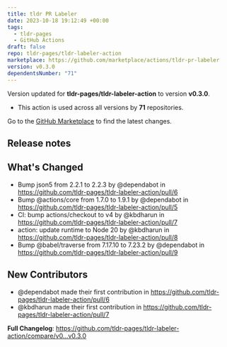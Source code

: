 ```yaml
---
title: tldr PR Labeler
date: 2023-10-18 19:12:49 +00:00
tags:
  - tldr-pages
  - GitHub Actions
draft: false
repo: tldr-pages/tldr-labeler-action
marketplace: https://github.com/marketplace/actions/tldr-pr-labeler
version: v0.3.0
dependentsNumber: "71"
---
```



Version updated for **tldr-pages/tldr-labeler-action** to version **v0.3.0**.
- This action is used across all versions by **71** repositories.

Go to the [GitHub Marketplace](https://github.com/marketplace/actions/tldr-pr-labeler) to find the latest changes.

## Release notes

## What's Changed

* Bump json5 from 2.2.1 to 2.2.3 by @dependabot in https://github.com/tldr-pages/tldr-labeler-action/pull/6
* Bump @actions/core from 1.7.0 to 1.9.1 by @dependabot in https://github.com/tldr-pages/tldr-labeler-action/pull/5
* CI: bump actions/checkout to v4 by @kbdharun in https://github.com/tldr-pages/tldr-labeler-action/pull/7
* action: update runtime to Node 20 by @kbdharun in https://github.com/tldr-pages/tldr-labeler-action/pull/8
* Bump @babel/traverse from 7.17.10 to 7.23.2 by @dependabot in https://github.com/tldr-pages/tldr-labeler-action/pull/9

## New Contributors

* @dependabot made their first contribution in https://github.com/tldr-pages/tldr-labeler-action/pull/6
* @kbdharun made their first contribution in https://github.com/tldr-pages/tldr-labeler-action/pull/7

**Full Changelog**: https://github.com/tldr-pages/tldr-labeler-action/compare/v0...v0.3.0
